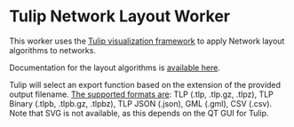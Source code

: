 # Tulip Network Layout Worker

This worker uses the [Tulip visualization framework](http://tulip.labri.fr/TulipDrupal/) to apply Network layout algorithms to networks.

Documentation for the layout algorithms is [available here](http://tulip.labri.fr/Documentation/current/tulip-python/html/tulippluginsdocumentation.html#layoutpluginsdoc).

Tulip will select an export function based on the extension of the provided output filename.
[The supported formats are](http://tulip.labri.fr/Documentation/current/tulip-python/html/tulipreference.html?highlight=savegraph#tulip.tlp.saveGraph): TLP (.tlp, .tlp.gz, .tlpz), TLP Binary (.tlpb, .tlpb.gz, .tlpbz), TLP JSON (.json), GML (.gml), CSV (.csv). Note that SVG is not available, as this depends on the QT GUI for Tulip.